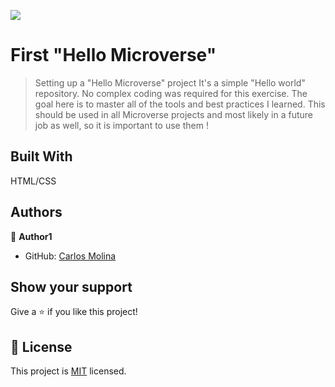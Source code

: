 ![](https://img.shields.io/badge/Microverse-blueviolet)

# First "Hello Microverse" 

> Setting up a "Hello Microverse" project
It's a simple "Hello world" repository. No complex coding was required for this exercise. The goal here is to master all of the tools and best practices I learned. 
This should be used in all Microverse projects and most likely in a future job as well, so it is important to use them !

## Built With

HTML/CSS

## Authors

👤 **Author1**

- GitHub: [Carlos Molina](https://github.com/cmolinan)

## Show your support

Give a ⭐️ if you like this project!


## 📝 License

This project is [MIT](./MIT.md) licensed.
